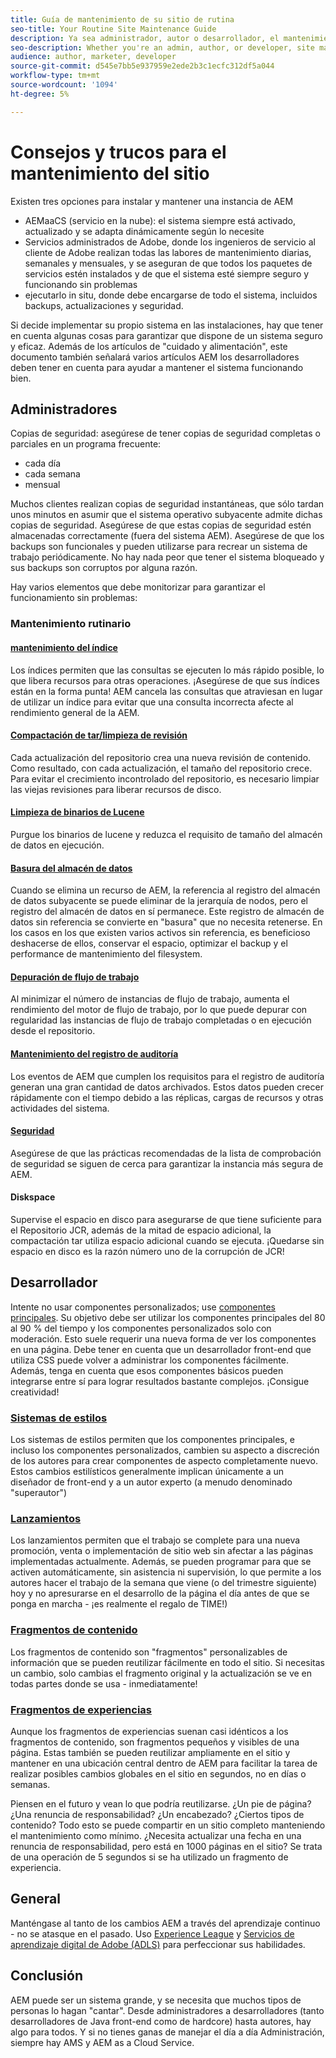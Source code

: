 ```yaml
---
title: Guía de mantenimiento de su sitio de rutina
seo-title: Your Routine Site Maintenance Guide
description: Ya sea administrador, autor o desarrollador, el mantenimiento del sitio afecta a todos los aspectos de la instancia de AEM Sites. Utilice esta guía para asegurarse de que la estrategia está configurada para el éxito.
seo-description: Whether you're an admin, author, or developer, site maintenance touches every aspect of your AEM Sites instance. Use this guide to ensure your strategy is set up for success.
audience: author, marketer, developer
source-git-commit: d545e7bb5e937959e2ede2b3c1ecfc312df5a044
workflow-type: tm+mt
source-wordcount: '1094'
ht-degree: 5%

---
```



# Consejos y trucos para el mantenimiento del sitio

Existen tres opciones para instalar y mantener una instancia de AEM

* AEMaaCS (servicio en la nube): el sistema siempre está activado, actualizado y se adapta dinámicamente según lo necesite
* Servicios administrados de Adobe, donde los ingenieros de servicio al cliente de Adobe realizan todas las labores de mantenimiento diarias, semanales y mensuales, y se aseguran de que todos los paquetes de servicios estén instalados y de que el sistema esté siempre seguro y funcionando sin problemas
* ejecutarlo in situ, donde debe encargarse de todo el sistema, incluidos backups, actualizaciones y seguridad.

Si decide implementar su propio sistema en las instalaciones, hay que tener en cuenta algunas cosas para garantizar que dispone de un sistema seguro y eficaz. Además de los artículos de &quot;cuidado y alimentación&quot;, este documento también señalará varios artículos AEM los desarrolladores deben tener en cuenta para ayudar a mantener el sistema funcionando bien.

## Administradores

Copias de seguridad: asegúrese de tener copias de seguridad completas o parciales en un programa frecuente:

* cada día
* cada semana
* mensual

Muchos clientes realizan copias de seguridad instantáneas, que sólo tardan unos minutos en asumir que el sistema operativo subyacente admite dichas copias de seguridad. Asegúrese de que estas copias de seguridad estén almacenadas correctamente (fuera del sistema AEM). Asegúrese de que los backups son funcionales y pueden utilizarse para recrear un sistema de trabajo periódicamente. No hay nada peor que tener el sistema bloqueado y sus backups son corruptos por alguna razón.

Hay varios elementos que debe monitorizar para garantizar el funcionamiento sin problemas:

### Mantenimiento rutinario

#### [mantenimiento del índice](https://experienceleague.adobe.com/docs/experience-manager-65/deploying/practices/best-practices-for-queries-and-indexing.html?lang=es)

Los índices permiten que las consultas se ejecuten lo más rápido posible, lo que libera recursos para otras operaciones. ¡Asegúrese de que sus índices están en la forma punta! AEM cancela las consultas que atraviesan en lugar de utilizar un índice para evitar que una consulta incorrecta afecte al rendimiento general de la AEM.

#### [Compactación de tar/limpieza de revisión](https://experienceleague.adobe.com/docs/experience-manager-65/deploying/deploying/revision-cleanup.html?lang=en)

Cada actualización del repositorio crea una nueva revisión de contenido. Como resultado, con cada actualización, el tamaño del repositorio crece. Para evitar el crecimiento incontrolado del repositorio, es necesario limpiar las viejas revisiones para liberar recursos de disco.

#### [Limpieza de binarios de Lucene](https://experienceleague.adobe.com/docs/experience-manager-64/administering/operations/operations-dashboard.html?lang=en#automated-maintenance-tasks)

Purgue los binarios de lucene y reduzca el requisito de tamaño del almacén de datos en ejecución.

#### [Basura del almacén de datos](https://experienceleague.adobe.com/docs/experience-manager-64/administering/operations/data-store-garbage-collection.html?lang=en)

Cuando se elimina un recurso de AEM, la referencia al registro del almacén de datos subyacente se puede eliminar de la jerarquía de nodos, pero el registro del almacén de datos en sí permanece. Este registro de almacén de datos sin referencia se convierte en &quot;basura&quot; que no necesita retenerse. En los casos en los que existen varios activos sin referencia, es beneficioso deshacerse de ellos, conservar el espacio, optimizar el backup y el performance de mantenimiento del filesystem.

#### [Depuración de flujo de trabajo](https://experienceleague.adobe.com/docs/experience-manager-64/administering/operations/workflows-administering.html?lang=en)

Al minimizar el número de instancias de flujo de trabajo, aumenta el rendimiento del motor de flujo de trabajo, por lo que puede depurar con regularidad las instancias de flujo de trabajo completadas o en ejecución desde el repositorio.

#### [Mantenimiento del registro de auditoría](https://experienceleague.adobe.com/docs/experience-manager-64/administering/operations/operations-audit-log.html?lang=en)

Los eventos de AEM que cumplen los requisitos para el registro de auditoría generan una gran cantidad de datos archivados. Estos datos pueden crecer rápidamente con el tiempo debido a las réplicas, cargas de recursos y otras actividades del sistema.

#### [Seguridad](https://experienceleague.adobe.com/docs/experience-manager-65/administering/security/security-checklist.html?lang=es)

Asegúrese de que las prácticas recomendadas de la lista de comprobación de seguridad se siguen de cerca para garantizar la instancia más segura de AEM.

#### Diskspace

Supervise el espacio en disco para asegurarse de que tiene suficiente para el Repositorio JCR, además de la mitad de espacio adicional, la compactación tar utiliza espacio adicional cuando se ejecuta. ¡Quedarse sin espacio en disco es la razón número uno de la corrupción de JCR!

## Desarrollador

Intente no usar componentes personalizados; use [componentes principales](https://www.aemcomponents.dev/). Su objetivo debe ser utilizar los componentes principales del 80 al 90 % del tiempo y los componentes personalizados solo con moderación. Esto suele requerir una nueva forma de ver los componentes en una página. Debe tener en cuenta que un desarrollador front-end que utiliza CSS puede volver a administrar los componentes fácilmente. Además, tenga en cuenta que esos componentes básicos pueden integrarse entre sí para lograr resultados bastante complejos. ¡Consigue creatividad!

### [Sistemas de estilos](https://experienceleague.adobe.com/docs/experience-manager-65/authoring/siteandpage/style-system.html?lang=en)

Los sistemas de estilos permiten que los componentes principales, e incluso los componentes personalizados, cambien su aspecto a discreción de los autores para crear componentes de aspecto completamente nuevo. Estos cambios estilísticos generalmente implican únicamente a un diseñador de front-end y a un autor experto (a menudo denominado &quot;superautor&quot;)

### [Lanzamientos](https://experienceleague.adobe.com/docs/experience-manager-cloud-service/content/sites/authoring/launches/overview.html?lang=en)

Los lanzamientos permiten que el trabajo se complete para una nueva promoción, venta o implementación de sitio web sin afectar a las páginas implementadas actualmente. Además, se pueden programar para que se activen automáticamente, sin asistencia ni supervisión, lo que permite a los autores hacer el trabajo de la semana que viene (o del trimestre siguiente) hoy y no apresurarse en el desarrollo de la página el día antes de que se ponga en marcha - ¡es realmente el regalo de TIME!)

### [Fragmentos de contenido](https://experienceleague.adobe.com/docs/experience-manager-64/assets/fragments/content-fragments.html?lang=en)

Los fragmentos de contenido son &quot;fragmentos&quot; personalizables de información que se pueden reutilizar fácilmente en todo el sitio. Si necesitas un cambio, solo cambias el fragmento original y la actualización se ve en todas partes donde se usa - inmediatamente!

### [Fragmentos de experiencias](https://experienceleague.adobe.com/docs/experience-manager-learn/sites/experience-fragments/experience-fragments-feature-video-use.html?lang=en)

Aunque los fragmentos de experiencias suenan casi idénticos a los fragmentos de contenido, son fragmentos pequeños y visibles de una página. Estas también se pueden reutilizar ampliamente en el sitio y mantener en una ubicación central dentro de AEM para facilitar la tarea de realizar posibles cambios globales en el sitio en segundos, no en días o semanas.

Piensen en el futuro y vean lo que podría reutilizarse. ¿Un pie de página? ¿Una renuncia de responsabilidad? ¿Un encabezado? ¿Ciertos tipos de contenido? Todo esto se puede compartir en un sitio completo manteniendo el mantenimiento como mínimo. ¿Necesita actualizar una fecha en una renuncia de responsabilidad, pero está en 1000 páginas en el sitio? Se trata de una operación de 5 segundos si se ha utilizado un fragmento de experiencia.

## General

Manténgase al tanto de los cambios AEM a través del aprendizaje continuo - no se atasque en el pasado. Uso [Experience League](https://experienceleague.adobe.com/docs/experience-manager-learn/sites/overview.html?lang=en) y [Servicios de aprendizaje digital de Adobe (ADLS)](https://learning.adobe.com/) para perfeccionar sus habilidades.

## Conclusión

AEM puede ser un sistema grande, y se necesita que muchos tipos de personas lo hagan &quot;cantar&quot;. Desde administradores a desarrolladores (tanto desarrolladores de Java front-end como de hardcore) hasta autores, hay algo para todos. Y si no tienes ganas de manejar el día a día Administración, siempre hay AMS y AEM as a Cloud Service.
